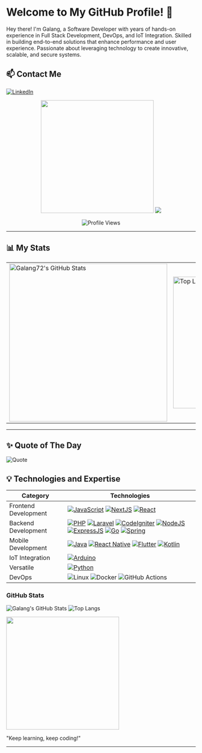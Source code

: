 # Welcome to My GitHub Profile! 🚀

Hey there! I'm Galang, a Software Developer with years of hands-on experience in Full Stack Development, DevOps, and IoT Integration. Skilled in building end-to-end solutions that enhance performance and user experience. Passionate about leveraging technology to create innovative, scalable, and secure systems.

## 📫 Contact Me
[![LinkedIn](https://img.shields.io/badge/@-linkedin-blue?style=for-the-badge&logo=linkedin&logocolor=white)](https://www.linkedin.com/in/galang-lk-b9237a366/)

<div align="center">
  
  <!-- GIF animasi -->
  <img src="https://media.giphy.com/media/qgQUggAC3Pfv687qPC/giphy.gif" width="300" />

  <!-- Typing text animasi -->
  <img src="https://readme-typing-svg.herokuapp.com?font=Fira+Code&size=28&duration=3000&pause=500&color=00FFBF&center=true&vCenter=true&width=500&lines=Halo+Saya+Galang72!;Selamat+Datang+di+GitHub+Saya!" />

  <!-- Badge profile views -->
  ![Profile Views](https://komarev.com/ghpvc/?username=galang72&color=green)

</div>

---

## 📊 My Stats

<div align="center">

<table>
  <tr>
    <td>
      <img src="https://github-readme-stats.vercel.app/api?username=galang72&show_icons=true&theme=merko" alt="Galang72's GitHub Stats" width="420"/>
    </td>
    <td>
      <img src="https://github-readme-stats.vercel.app/api/top-langs/?username=galang72&layout=donut&theme=merko" alt="Top Languages" width="350"/>
    </td>
  </tr>
</table>

</div>

---

## ✨ Quote of The Day  

![Quote](https://quotes-github-readme.vercel.app/api?type=horizontal&theme=dark)


## 💡 Technologies and Expertise
|Category|Technologies|
|--|--|
|Frontend Development|[![JavaScript](https://img.shields.io/badge/javascript-black?style=for-the-badge&logo=javascript)](https://camo.githubusercontent.com/3dc37957a3775a90d930e4c8e28bcf1851b1b42a0849fabf1b2cd6743e03330a/68747470733a2f2f6769746875622d726561646d652d73746174732e76657263656c2e6170702f6170692f746f702d6c616e67732f3f757365726e616d653d67616c616e673732266c61796f75743d646f6e7574267468656d653d6d65726b6f) [![NextJS](https://img.shields.io/badge/next.js-black?style=for-the-badge&logo=nextdotjs)](https://github.com/haikalrafifas?tab=repositories&language=javascript) [![React](https://img.shields.io/badge/react-black?style=for-the-badge&logo=react)](https://github.com/haikalrafifas?tab=repositories&language=javascript)|
|Backend Development|[![PHP](https://img.shields.io/badge/php-black?style=for-the-badge&logo=php)](https://github.com/haikalrafifas?tab=repositories&language=php) [![Laravel](https://img.shields.io/badge/laravel-black?style=for-the-badge&logo=laravel)](https://github.com/haikalrafifas?tab=repositories&language=php) [![CodeIgniter](https://img.shields.io/badge/codeigniter-black?style=for-the-badge&logo=codeigniter)](https://github.com/haikalrafifas?tab=repositories&language=php) [![NodeJS](https://img.shields.io/badge/node.js-black?style=for-the-badge&logo=nodedotjs)](https://github.com/haikalrafifas?tab=repositories&language=javascript) [![ExpressJS](https://img.shields.io/badge/express.js-black?style=for-the-badge&logo=express)](https://github.com/haikalrafifas?tab=repositories&language=javascript) [![Go](https://img.shields.io/badge/go-black?style=for-the-badge&logo=go)](https://github.com/haikalrafifas?tab=repositories&language=go) [![Spring](https://img.shields.io/badge/spring-black?style=for-the-badge&logo=spring)](https://github.com/haikalrafifas?tab=repositories&language=java)|
|Mobile Development|[![Java](https://img.shields.io/badge/java-black?style=for-the-badge&logo=openjdk)](https://github.com/haikalrafifas?tab=repositories&language=java) [![React Native](https://img.shields.io/badge/react_native-black?style=for-the-badge&logo=react)](https://github.com/haikalrafifas?tab=repositories&language=javascript) [![Flutter](https://img.shields.io/badge/flutter-black?style=for-the-badge&logo=flutter)](https://github.com/haikalrafifas?tab=repositories&language=flutter) [![Kotlin](https://img.shields.io/badge/kotlin-black?style=for-the-badge&logo=kotlin)](https://github.com/haikalrafifas?tab=repositories&language=kotlin)|
|IoT Integration|[![Arduino](https://img.shields.io/badge/arduino-black?style=for-the-badge&logo=arduino)](https://github.com/haikalrafifas?tab=repositories&language=c)|
|Versatile|[![Python](https://img.shields.io/badge/python-black?style=for-the-badge&logo=python)](https://github.com/haikalrafifas?tab=repositories&language=python)|
|DevOps|![Linux](https://img.shields.io/badge/linux-black?style=for-the-badge&logo=linux) ![Docker](https://img.shields.io/badge/docker-black?style=for-the-badge&logo=docker) ![GitHub Actions](https://img.shields.io/badge/github_actions-black?style=for-the-badge&logo=github-actions)|

### GitHub Stats  
![Galang's GitHub Stats](https://github-readme-stats.vercel.app/api?username=galang72&show_icons=true&theme=tokyonight) ![Top Langs](https://github-readme-stats.vercel.app/api/top-langs/?username=galang72&layout=donut&theme=tokyonight)

<img src="https://media.giphy.com/media/qgQUggAC3Pfv687qPC/giphy.gif" width="300" />


"Keep learning, keep coding!"

---
